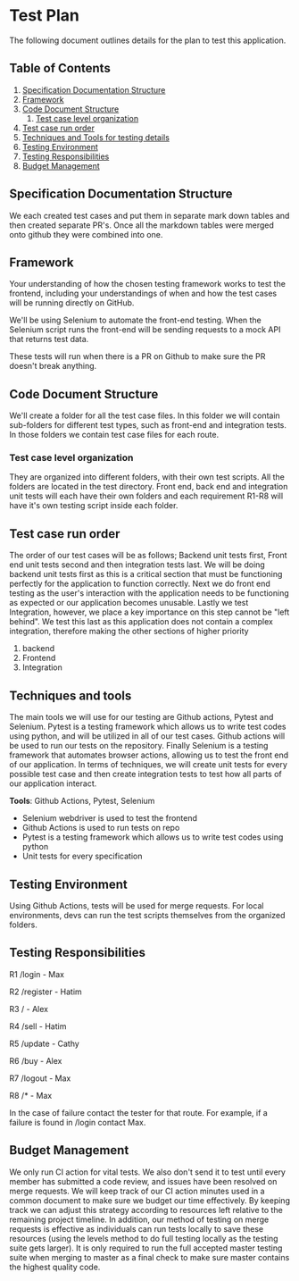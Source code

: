# Test Plan

The following document outlines details for the plan to test this application. 

## Table of Contents
1. [Specification Documentation Structure](#specification-documentation-structure)
2. [Framework](#framework)
3. [Code Document Structure](#code-documentation-structure)
   1. [Test case level organization](#test-case-level-organization)
4. [Test case run order](#test-case-run-order)
5. [Techniques and Tools for testing details](#techniques-and-tools)
6. [Testing Environment](#testing-environment)
7. [Testing Responsibilities](#testing-responsibilities)
8. [Budget Management](#budget-management)

## Specification Documentation Structure
We each created test cases and put them in separate mark down tables and
then created separate PR's. Once all the markdown tables were merged
onto github they were combined into one.

## Framework
Your understanding of how the chosen testing framework works to test the frontend, 
including your understandings of when and how the test cases will be running directly on GitHub.

We'll be using Selenium to automate the front-end testing. When the
Selenium script runs the front-end will be sending requests to a mock
API that returns test data.

These tests will run when there is a PR on Github to make sure the PR
doesn't break anything.

## Code Document Structure
We'll create a folder for all the test case files. In this folder we will contain sub-folders 
for different test types, such as front-end and integration tests. In those folders we contain
test case files for each route.


### Test case level organization
They are organized into different folders, with their own test scripts.
All the folders are located in the test directory. Front end, back end
and integration unit tests will each have their own folders and each
requirement R1-R8 will have it's own testing script inside each folder.


## Test case run order
The order of our test cases will be as follows; Backend unit tests
first, Front end unit tests second and then integration tests last. We
will be doing backend unit tests first as this is a critical section
that must be functioning perfectly for the application to function
correctly. Next we do front end testing as the user\'s interaction with
the application needs to be functioning as expected or our application
becomes unusable. Lastly we test Integration, however, we place a key
importance on this step cannot be "left behind". We test this last as
this application does not contain a complex integration, therefore
making the other sections of higher priority

1. backend
2. Frontend
3. Integration

## Techniques and tools
The main tools we will use for our testing are Github actions, Pytest
and Selenium. Pytest is a testing framework which allows us to write
test codes using python, and will be utilized in all of our test cases.
Github actions will be used to run our tests on the repository. Finally
Selenium is a testing framework that automates browser actions, allowing
us to test the front end of our application. In terms of techniques, we
will create unit tests for every possible test case and then create
integration tests to test how all parts of our application interact.

**Tools**: Github Actions, Pytest, Selenium

- Selenium webdriver is used to test the frontend
- Github Actions is used to run tests on repo
- Pytest is a testing framework which allows us to write test codes using
python
- Unit tests for every specification

## Testing Environment
Using Github Actions, tests will be used for merge requests. For local
environments, devs can run the test scripts themselves from the
organized folders.

## Testing Responsibilities

R1 /login - Max

R2 /register - Hatim

R3 / - Alex

R4 /sell - Hatim

R5 /update - Cathy

R6 /buy - Alex

R7 /logout - Max

R8 /\* - Max

In the case of failure contact the tester for that route. For example,
if a failure is found in /login contact Max.

## Budget Management

We only run CI action for vital tests. We also don't send it to test
until every member has submitted a code review, and issues have been
resolved on merge requests. We will keep track of our CI action minutes
used in a common document to make sure we budget our time effectively.
By keeping track we can adjust this strategy according to resources left
relative to the remaining project timeline. In addition, our method of
testing on merge requests is effective as individuals can run tests
locally to save these resources (using the levels method to do full
testing locally as the testing suite gets larger). It is only required
to run the full accepted master testing suite when merging to master as
a final check to make sure master contains the highest quality code.
